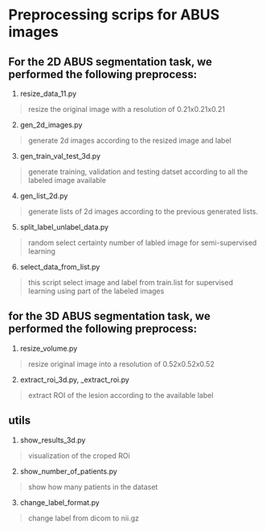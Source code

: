 # Preprocessing scrips for ABUS images  


## For the 2D ABUS segmentation task, we performed the following preprocess:

1. resize_data_11.py

> resize the original image with a resolution of 0.21x0.21x0.21

2. gen_2d_images.py
    
> generate 2d images according to the resized image and label

3. gen_train_val_test_3d.py

> generate training, validation and testing datset according to all the labeled image available

4. gen_list_2d.py 

> generate lists of 2d images according to the previous generated lists.

5. split_label_unlabel_data.py

> random select certainty number of labled image for semi-supervised learning

6. select_data_from_list.py

> this script select image and label from train.list for supervised learning using part of the labeled images

## for the 3D ABUS segmentation task, we performed the following preprocess:

1. resize_volume.py

> resize original image into a resolution of 0.52x0.52x0.52 

2. extract_roi_3d.py, _extract_roi.py

> extract ROI of the lesion according to the available label

## utils 

1. show_results_3d.py

> visualization of the croped ROi

2. show_number_of_patients.py

> show how many patients in the dataset

3. change_label_format.py

> change label from dicom to nii.gz
